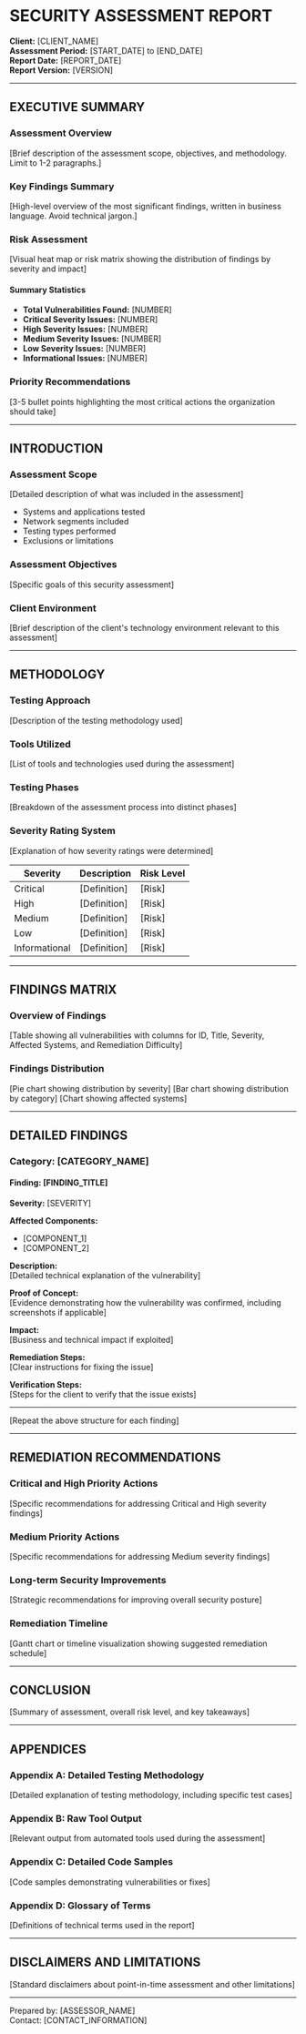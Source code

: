 # SECURITY ASSESSMENT REPORT

**Client:** [CLIENT_NAME]  
**Assessment Period:** [START_DATE] to [END_DATE]  
**Report Date:** [REPORT_DATE]  
**Report Version:** [VERSION]  

---

## EXECUTIVE SUMMARY

### Assessment Overview
[Brief description of the assessment scope, objectives, and methodology. Limit to 1-2 paragraphs.]

### Key Findings Summary
[High-level overview of the most significant findings, written in business language. Avoid technical jargon.]

### Risk Assessment
[Visual heat map or risk matrix showing the distribution of findings by severity and impact]

#### Summary Statistics
- **Total Vulnerabilities Found:** [NUMBER]
- **Critical Severity Issues:** [NUMBER]
- **High Severity Issues:** [NUMBER]
- **Medium Severity Issues:** [NUMBER]
- **Low Severity Issues:** [NUMBER]
- **Informational Issues:** [NUMBER]

### Priority Recommendations
[3-5 bullet points highlighting the most critical actions the organization should take]

---

## INTRODUCTION

### Assessment Scope
[Detailed description of what was included in the assessment]
- Systems and applications tested
- Network segments included
- Testing types performed
- Exclusions or limitations

### Assessment Objectives
[Specific goals of this security assessment]

### Client Environment
[Brief description of the client's technology environment relevant to this assessment]

---

## METHODOLOGY

### Testing Approach
[Description of the testing methodology used]

### Tools Utilized
[List of tools and technologies used during the assessment]

### Testing Phases
[Breakdown of the assessment process into distinct phases]

### Severity Rating System
[Explanation of how severity ratings were determined]

| Severity | Description | Risk Level |
|----------|-------------|------------|
| Critical | [Definition] | [Risk] |
| High | [Definition] | [Risk] |
| Medium | [Definition] | [Risk] |
| Low | [Definition] | [Risk] |
| Informational | [Definition] | [Risk] |

---

## FINDINGS MATRIX

### Overview of Findings

[Table showing all vulnerabilities with columns for ID, Title, Severity, Affected Systems, and Remediation Difficulty]

### Findings Distribution

[Pie chart showing distribution by severity]
[Bar chart showing distribution by category]
[Chart showing affected systems]

---

## DETAILED FINDINGS

### Category: [CATEGORY_NAME]

#### Finding: [FINDING_TITLE]

**Severity:** [SEVERITY]

**Affected Components:**
- [COMPONENT_1]
- [COMPONENT_2]

**Description:**  
[Detailed technical explanation of the vulnerability]

**Proof of Concept:**  
[Evidence demonstrating how the vulnerability was confirmed, including screenshots if applicable]

**Impact:**  
[Business and technical impact if exploited]

**Remediation Steps:**  
[Clear instructions for fixing the issue]

**Verification Steps:**  
[Steps for the client to verify that the issue exists]

---

[Repeat the above structure for each finding]

---

## REMEDIATION RECOMMENDATIONS

### Critical and High Priority Actions
[Specific recommendations for addressing Critical and High severity findings]

### Medium Priority Actions
[Specific recommendations for addressing Medium severity findings]

### Long-term Security Improvements
[Strategic recommendations for improving overall security posture]

### Remediation Timeline
[Gantt chart or timeline visualization showing suggested remediation schedule]

---

## CONCLUSION

[Summary of assessment, overall risk level, and key takeaways]

---

## APPENDICES

### Appendix A: Detailed Testing Methodology
[Detailed explanation of testing methodology, including specific test cases]

### Appendix B: Raw Tool Output
[Relevant output from automated tools used during the assessment]

### Appendix C: Detailed Code Samples
[Code samples demonstrating vulnerabilities or fixes]

### Appendix D: Glossary of Terms
[Definitions of technical terms used in the report]

---

## DISCLAIMERS AND LIMITATIONS

[Standard disclaimers about point-in-time assessment and other limitations]

---

Prepared by: [ASSESSOR_NAME]  
Contact: [CONTACT_INFORMATION] 